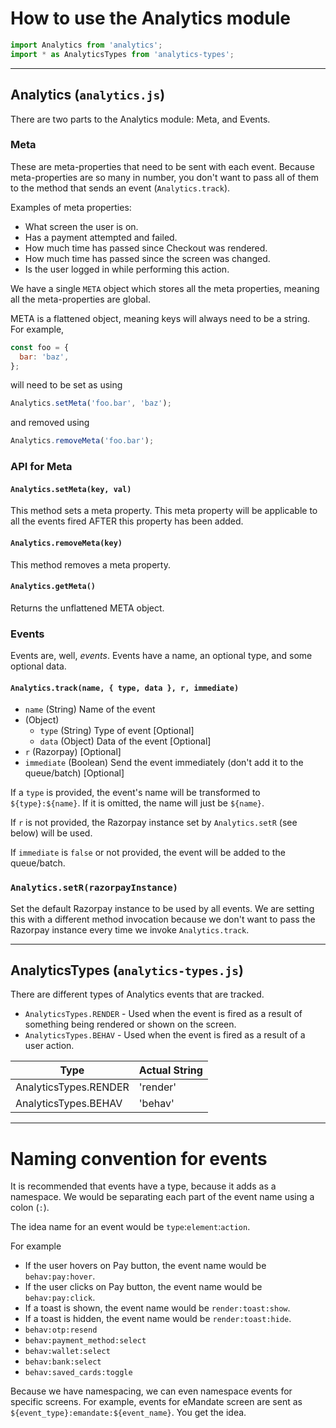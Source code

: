 # How to use the Analytics module

```js
import Analytics from 'analytics';
import * as AnalyticsTypes from 'analytics-types';
```

---

## Analytics (`analytics.js`)

There are two parts to the Analytics module: Meta, and Events.

### Meta

These are meta-properties that need to be sent with each event. Because meta-properties are so many in number, you don't want to pass all of them to the method that sends an event (`Analytics.track`).

Examples of meta properties:

- What screen the user is on.
- Has a payment attempted and failed.
- How much time has passed since Checkout was rendered.
- How much time has passed since the screen was changed.
- Is the user logged in while performing this action.

We have a single `META` object which stores all the meta properties, meaning all the meta-properties are global.

META is a flattened object, meaning keys will always need to be a string. For example,

```js
const foo = {
  bar: 'baz',
};
```

will need to be set as using

```js
Analytics.setMeta('foo.bar', 'baz');
```

and removed using

```js
Analytics.removeMeta('foo.bar');
```

### API for Meta

#### `Analytics.setMeta(key, val)`

This method sets a meta property. This meta property will be applicable to all the events fired AFTER this property has been added.

#### `Analytics.removeMeta(key)`

This method removes a meta property.

#### `Analytics.getMeta()`

Returns the unflattened META object.

### Events

Events are, well, _events_. Events have a name, an optional type, and some optional data.

#### `Analytics.track(name, { type, data }, r, immediate)`

- `name` (String) Name of the event
- (Object)
  - `type` (String) Type of event [Optional]
  - `data` (Object) Data of the event [Optional]
- `r` (Razorpay) [Optional]
- `immediate` (Boolean) Send the event immediately (don't add it to the queue/batch) [Optional]

If a `type` is provided, the event's name will be transformed to `${type}:${name}`. If it is omitted, the name will just be `${name}`.

If `r` is not provided, the Razorpay instance set by `Analytics.setR` (see below) will be used.

If `immediate` is `false` or not provided, the event will be added to the queue/batch.

### `Analytics.setR(razorpayInstance)`

Set the default Razorpay instance to be used by all events. We are setting this with a different method invocation because we don't want to pass the Razorpay instance every time we invoke `Analytics.track`.

---

## AnalyticsTypes (`analytics-types.js`)

There are different types of Analytics events that are tracked.

- `AnalyticsTypes.RENDER` - Used when the event is fired as a result of something being rendered or shown on the screen.
- `AnalyticsTypes.BEHAV` - Used when the event is fired as a result of a user action.

| Type                  | Actual String |
| --------------------- | ------------- |
| AnalyticsTypes.RENDER | 'render'      |
| AnalyticsTypes.BEHAV  | 'behav'       |

---

# Naming convention for events

It is recommended that events have a type, because it adds as a namespace. We would be separating each part of the event name using a colon (`:`).

The idea name for an event would be `type`:`element`:`action`.

For example

- If the user hovers on Pay button, the event name would be `behav:pay:hover`.
- If the user clicks on Pay button, the event name would be `behav:pay:click`.
- If a toast is shown, the event name would be `render:toast:show`.
- If a toast is hidden, the event name would be `render:toast:hide`.
- `behav:otp:resend`
- `behav:payment_method:select`
- `behav:wallet:select`
- `behav:bank:select`
- `behav:saved_cards:toggle`

Because we have namespacing, we can even namespace events for specific screens. For example, events for eMandate screen are sent as `${event_type}:emandate:${event_name}`. You get the idea.
